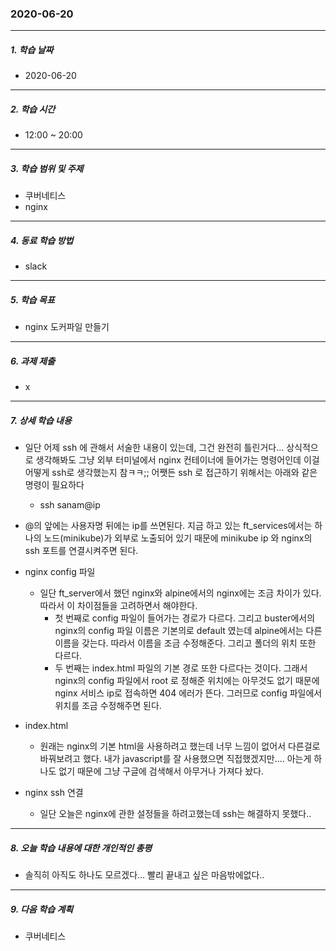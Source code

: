 ### 2020-06-20

-----
##### 1. 학습 날짜
- 2020-06-20

-----
##### 2. 학습 시간
- 12:00 ~ 20:00

-----
##### 3. 학습 범위 및 주제
- 쿠버네티스
- nginx

-----
##### 4. 동료 학습 방법
- slack

-----
##### 5. 학습 목표
- nginx 도커파일 만들기

-----
##### 6. 과제 제출
- x

-----
##### 7. 상세 학습 내용
- 일단 어제 ssh 에 관해서 서술한 내용이 있는데, 그건 완전히 틀린거다... 상식적으로 생각해봐도 그냥 외부 터미널에서 nginx 컨테이너에 들어가는 명령어인데 이걸 어떻게 ssh로 생각했는지 참ㅋㅋ;; 어쨋든 ssh 로 접근하기 위해서는 아래와 같은 명령이 필요하다
    - ssh sanam@ip
- @의 앞에는 사용자명 뒤에는 ip를 쓰면된다. 지금 하고 있는 ft_services에서는 하나의 노드(minikube)가 외부로 노출되어 있기 때문에 minikube ip 와 nginx의 ssh 포트를 연결시켜주면 된다.

- nginx config 파일
    - 일단 ft_server에서 했던 nginx와 alpine에서의 nginx에는 조금 차이가 있다. 따라서 이 차이점들을 고려하면서 해야한다.
        - 첫 번째로 config 파일이 들어가는 경로가 다르다. 그리고 buster에서의 nginx의 config 파일 이름은 기본의로 default 였는데 alpine에서는 다른 이름을 갖는다. 따라서 이름을 조금 수정해준다. 그리고 폴더의 위치 또한 다르다.
        - 두 번째는 index.html 파일의 기본 경로 또한 다르다는 것이다. 그래서 nginx의 config 파일에서 root 로 정해준 위치에는 아무것도 없기 때문에 nginx 서비스 ip로 접속하면 404 에러가 뜬다. 그러므로 config 파일에서 위치를 조금 수정해주면 된다.

- index.html
    - 원래는 nginx의 기본 html을 사용하려고 했는데 너무 느낌이 없어서 다른걸로 바꿔보려고 했다. 내가 javascript를 잘 사용했으면 직접했겠지만.... 아는게 하나도 없기 때문에 그냥 구글에 검색해서 아무거나 가져다 놨다.

- nginx ssh 연결
    - 일단 오늘은 nginx에 관한 설정들을 하려고했는데 ssh는 해결하지 못했다..

-----
##### 8. 오늘 학습 내용에 대한 개인적인 총평

- 솔직히 아직도 하나도 모르겠다... 빨리 끝내고 싶은 마음밖에없다..

-----
##### 9. 다음 학습 계획
- 쿠버네티스
